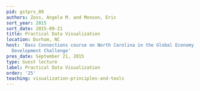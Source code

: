 ```yaml
---
pid: gstprs_89
authors: Zoss, Angela M. and Monson, Eric
sort_year: 2015
sort_date: 2015-09-21
title: Practical Data Visualization
location: Durham, NC
host: 'Bass Connections course on North Carolina in the Global Economy: The Workforce
  Development Challenge'
pres_date: September 21, 2015
type: Guest lecture
label: Practical Data Visualization
order: '25'
teaching: visualization-principles-and-tools
---
```

